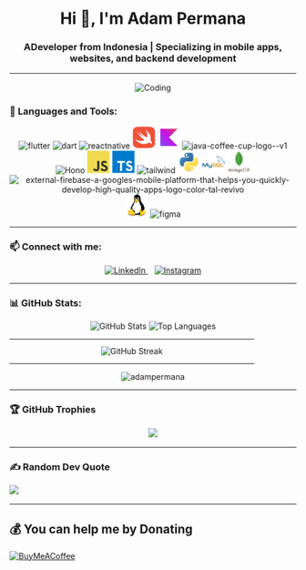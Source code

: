 <h1 align="center">Hi 👋, I'm Adam Permana</h1>
<h3 align="center">ADeveloper from Indonesia | Specializing in mobile apps, websites, and backend development</h3>

---
<p align="center">
  <img align="center" alt="Coding" width="350" src="https://imgs.search.brave.com/uGBeRwzhbiOphYDvGkQnCQYYApKyDw1OrDHAZ44cF9Y/rs:fit:860:0:0/g:ce/aHR0cHM6Ly9naWZk/Yi5jb20vaW1hZ2Vz/L2hpZ2gvYW5pbWF0/ZWQtbWFuLWNvbXB1/dGVyLWNvZGluZy1u/YWU2bWVjMzc4bHNn/MWkzLmdpZg.gif" />
</p>

### 🧰 Languages and Tools:
<p align="center">
  <!-- Tambahkan/ubah tools sesuai kebutuhan -->
  <img src="https://www.vectorlogo.zone/logos/flutterio/flutterio-icon.svg" alt="flutter" width="40"/>
  <img src="https://www.vectorlogo.zone/logos/dartlang/dartlang-icon.svg" alt="dart" width="40"/>
  <img src="https://reactnative.dev/img/header_logo.svg" alt="reactnative" width="40"/>
  <img src="https://raw.githubusercontent.com/devicons/devicon/master/icons/swift/swift-original.svg" alt="Swift" width="40"/>
  <img src="https://raw.githubusercontent.com/devicons/devicon/master/icons/kotlin/kotlin-original.svg" alt="kotlin" width="40"/>
  <img width="48" height="48" src="https://img.icons8.com/color/48/java-coffee-cup-logo--v1.png" alt="java-coffee-cup-logo--v1"/>
  <img src="https://assets.streamlinehq.com/image/private/w_300,h_300,ar_1/f_auto/v1/icons/3/hono-6ge6rolcrcsqnvk7r685s.png/hono-lni310gpnzm7h0sumu9xrk.png?_a=DAJFJtWIZAAC" alt="Hono" width="40"/>
  <img src="https://raw.githubusercontent.com/devicons/devicon/master/icons/javascript/javascript-original.svg" alt="js" width="40"/>
  <img src="https://raw.githubusercontent.com/devicons/devicon/master/icons/typescript/typescript-original.svg" alt="Typescript" width="40"/>
  <img src="https://www.vectorlogo.zone/logos/tailwindcss/tailwindcss-icon.svg" alt="tailwind" width="40"/>
  <img src="https://raw.githubusercontent.com/devicons/devicon/master/icons/python/python-original.svg" alt="python" width="40"/>
  <img src="https://raw.githubusercontent.com/devicons/devicon/master/icons/mysql/mysql-original-wordmark.svg" alt="mysql" width="40"/>
  <img src="https://raw.githubusercontent.com/devicons/devicon/master/icons/mongodb/mongodb-original-wordmark.svg" alt="mongo" width="40"/>
    <img width="48" height="48" src="https://img.icons8.com/external-tal-revivo-color-tal-revivo/48/external-firebase-a-googles-mobile-platform-that-helps-you-quickly-develop-high-quality-apps-logo-color-tal-revivo.png" alt="external-firebase-a-googles-mobile-platform-that-helps-you-quickly-develop-high-quality-apps-logo-color-tal-revivo"/>
  <img src="https://raw.githubusercontent.com/devicons/devicon/master/icons/linux/linux-original.svg" alt="linux" width="40"/>
  <img src="https://www.vectorlogo.zone/logos/figma/figma-icon.svg" alt="figma" width="40"/>
</p>

---

### 📫 Connect with me:
<p align="center">
  <a href="https://linkedin.com/in/adam permana" target="blank">
    <img src="https://raw.githubusercontent.com/rahuldkjain/github-profile-readme-generator/master/src/images/icons/Social/linked-in-alt.svg" alt="LinkedIn" height="30" width="30"/>
  </a>
  &nbsp;&nbsp;
  <a href="https://instagram.com/adampermana04" target="blank">
    <img src="https://raw.githubusercontent.com/rahuldkjain/github-profile-readme-generator/master/src/images/icons/Social/instagram.svg" alt="Instagram" height="30" width="30"/>
  </a>
</p>

---

### 📊 GitHub Stats:
<p align="center">
  <img src="https://github-readme-stats.vercel.app/api?username=adampermana&theme=algolia&show_icons=true" alt="GitHub Stats" />
  <img src="https://github-readme-stats.vercel.app/api/top-langs/?username=adampermana&theme=algolia&layout=compact" alt="Top Languages" />
  
<div align="center">
  <table>
    <tr>
      <td style="border: none; width: 33%;">
        <div align="center" style="padding: 10px;">
          <img src="https://github-readme-streak-stats.herokuapp.com/?user=adampermana&theme=algolia" alt="GitHub Streak" width="100%"/>
        </div>
      </td>
    </tr>
  </table>
</div>
</p>

<div align="center">
  <img src="https://komarev.com/ghpvc/?username=adampermana&label=Profile%20views&color=0e75b6&style=flat" alt="adampermana" />
</div>

---



### 🏆 GitHub Trophies
<p align="center">
  <img src="https://github-profile-trophy.vercel.app/?username=adampermana&theme=radical&margin-w=5&no-bg=true&no-frame=true" />
</p>

---
### ✍️ Random Dev Quote
![](https://quotes-github-readme.vercel.app/api?type=horizontal&theme=radical)

---

  ## 💰 You can help me by Donating
  [![BuyMeACoffee](https://img.shields.io/badge/Buy%20Me%20a%20Coffee-ffdd00?style=for-the-badge&logo=buy-me-a-coffee&logoColor=black)](https://buymeacoffee.com/adampermana)
  
<!-- Proudly created with Adam Permana -->
